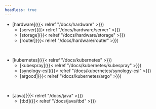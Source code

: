```yaml
---
headless: true
---
```


- [hardware]({{< relref "/docs/hardware" >}})
  - [server]({{< relref "/docs/hardware/server" >}})
  - [storage]({{< relref "/docs/hardware/storage" >}})
  - [router]({{< relref "/docs/hardware/router" >}})
<br />

- [kubernetes]({{< relref "/docs/kubernetes" >}})
  - [kubespray]({{< relref "/docs/kubernetes/kubespray" >}})
  - [synology-csi]({{< relref "/docs/kubernetes/synology-csi" >}})
  - [argocd]({{< relref "/docs/kubernetes/argo" >}})
<br />

- [Java]({{< relref "/docs/java" >}})
  - [tbd]({{< relref "/docs/java/tbd" >}})
<br />
